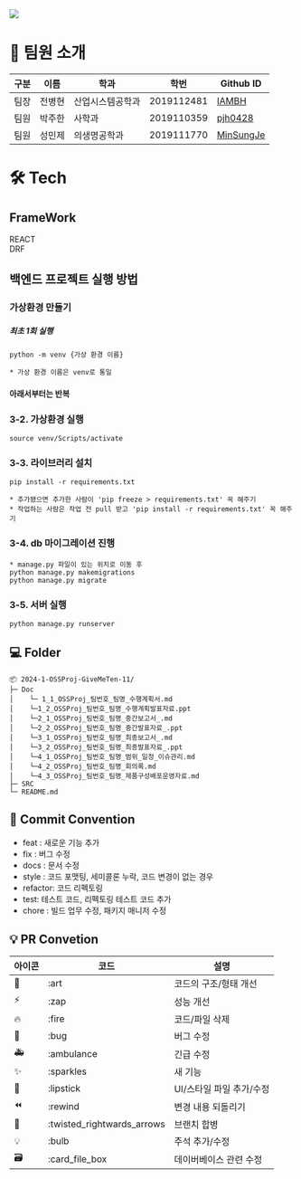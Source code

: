 <div><img src="https://capsule-render.vercel.app/api?type=waving&color=0:99cc99,100:009630&height=200&section=header&text=GiveMeTen&fontSize=90" /></div>

# 👋 팀원 소개

|구분|이름|학과|학번|Github ID|
|---|---|---|---|---|
|팀장|전병현|산업시스템공학과|2019112481|[IAMBH](https://github.com/IAMBH)|
|팀원|박주한|사학과|2019110359|[pjh0428](https://github.com/pjh0428)|
|팀원|성민제|의생명공학과|2019111770|[MinSungJe](https://github.com/MinSungJe)|


# 🛠️ Tech

## FrameWork
REACT
<br/>
DRF

## 백엔드 프로젝트 실행 방법
### 가상환경 만들기
##### 최초 1회 실행
    python -m venv {가상 환경 이름}

    * 가상 환경 이름은 venv로 통일

#### 아래서부터는 반복
### 3-2. 가상환경 실행
    source venv/Scripts/activate

### 3-3. 라이브러리 설치
    pip install -r requirements.txt

    * 추가됐으면 추가한 사람이 'pip freeze > requirements.txt' 꼭 해주기
    * 작업하는 사람은 작업 전 pull 받고 'pip install -r requirements.txt' 꼭 해주기

### 3-4. db 마이그레이션 진행
    * manage.py 파일이 있는 위치로 이동 후
    python manage.py makemigrations
    python manage.py migrate

### 3-5. 서버 실행
    python manage.py runserver


## 💻 Folder
```
📦 2024-1-OSSProj-GiveMeTen-11/       
├─ Doc
│    └─ 1_1_OSSProj_팀번호_팀명_수행계획서.md  
│    └─1_2_OSSProj_팀번호_팀명_수행계획발표자료.ppt  
│    └─2_1_OSSProj_팀번호_팀명_중간보고서_.md  
│    └─2_2_OSSProj_팀번호_팀명_중간발표자료_.ppt   
│    └─3_1_OSSProj_팀번호_팀명_최종보고서_.md  
│    └─3_2_OSSProj_팀번호_팀명_최종발표자료_.ppt  
│    └─4_1_OSSProj_팀번호_팀명_범위_일정_이슈관리.md  
│    └─4_2_OSSProj_팀번호_팀명_회의록.md  
│    └─4_3_OSSProj_팀번호_팀명_제품구성배포운영자료.md  
├─ SRC
└─ README.md
```

## 🎯 Commit Convention

-   feat : 새로운 기능 추가
-   fix : 버그 수정
-   docs : 문서 수정
-   style : 코드 포맷팅, 세미콜론 누락, 코드 변경이 없는 경우
-   refactor: 코드 리펙토링
-   test: 테스트 코드, 리펙토링 테스트 코드 추가
-   chore : 빌드 업무 수정, 패키지 매니저 수정


## 💡 PR Convetion

| 아이콘 | 코드                       | 설명                     |
| ------ | -------------------------- | ------------------------ |
| 🎨     | :art                       | 코드의 구조/형태 개선    |
| ⚡️    | :zap                       | 성능 개선                |
| 🔥     | :fire                      | 코드/파일 삭제           |
| 🐛     | :bug                       | 버그 수정                |
| 🚑     | :ambulance                 | 긴급 수정                |
| ✨     | :sparkles                  | 새 기능                  |
| 💄     | :lipstick                  | UI/스타일 파일 추가/수정 |
| ⏪     | :rewind                    | 변경 내용 되돌리기       |
| 🔀     | :twisted_rightwards_arrows | 브랜치 합병              |
| 💡     | :bulb                      | 주석 추가/수정           |
| 🗃      | :card_file_box             | 데이버베이스 관련 수정   |
